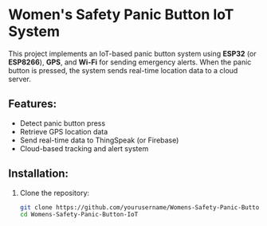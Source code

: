 # Women's Safety Panic Button IoT System

This project implements an IoT-based panic button system using **ESP32** (or **ESP8266**), **GPS**, and **Wi-Fi** for sending emergency alerts. When the panic button is pressed, the system sends real-time location data to a cloud server.

## Features:
- Detect panic button press
- Retrieve GPS location data
- Send real-time data to ThingSpeak (or Firebase)
- Cloud-based tracking and alert system

## Installation:
1. Clone the repository:
   ```bash
   git clone https://github.com/yourusername/Womens-Safety-Panic-Button-IoT.git
   cd Womens-Safety-Panic-Button-IoT
